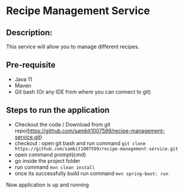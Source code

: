 # Recipe Management Service

## Description:

This service will allow you to manage different recipes.

## Pre-requisite

- Java 11
- Maven
- Git bash (Or any IDE from where you can connect to git)

## Steps to run the application

- Checkout the code / Download from git repo(https://github.com/sambit1007599/recipe-management-service.git)
- checkout : open git bash and run command `git clone https://github.com/sambit1007599/recipe-management-service.git`
- open command prompt(cmd)
- go inside the project folder
- run command `mvn clean install`
- once its successfully build run command `mvn spring-boot: run`

Now application is up and running